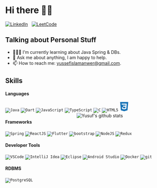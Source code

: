 <!-- Your title -->
# Hi there 🐱‍💻

<!-- Your badges
You can use the website to generate badges: https://shields.io/
-->
[![LinkedIn](https://img.shields.io/badge/linkedin-%230077B5.svg?style=for-the-badge&logo=linkedin&logoColor=white)](https://www.linkedin.com/in/yusuf-abdelaziz/)
&nbsp;
[![LeetCode](https://img.shields.io/badge/LeetCode-000000?style=for-the-badge&logo=LeetCode&logoColor=#d16c06)](https://leetcode.com/yusufabdelaziz/)
<!-- Talking about you -->
## Talking about Personal Stuff

<!-- Any image aligned to the right. Beware the width -->
<!--<img width="55%" align="right" alt="Github" src="https://raw.githubusercontent.com/onimur/.github/master/.resources/git-header.svg" /> -->
<!-- - 👯 I’m looking to collaborate on React or Flutter projects  🤝. -->

- 👨🏽‍💻 I’m currently learning about Java Spring & DBs.
- 💬 Ask me about anything, I am happy to help.
- 📫 How to reach me: yussefislamanwer@gmail.com.



<!-- Your github readme stats
You can use this api: https://github.com/anuraghazra/github-readme-stats
-->


<p>
  
  <!-- Your languages and tools. Be careful with the alignment. 
  You can use this sites to get logos: https://www.vectorlogo.zone or https://simpleicons.org/ or https://devicon.dev/
  -->
  ## Skills
  #### Languages
  
  <code><img width=30 height= 50 src="https://www.vectorlogo.zone/logos/java/java-vertical.svg" alt="Java"></code>
  <code><img width=30 height= 30 src="https://www.vectorlogo.zone/logos/dartlang/dartlang-icon.svg" alt="Dart"></code>
  <code><img width=30 height= 30 src="https://upload.vectorlogo.zone/logos/javascript/images/239ec8a4-163e-4792-83b6-3f6d96911757.svg" alt="JavaScript"></code>
  <code><img width=30 height= 30 src="https://www.vectorlogo.zone/logos/typescriptlang/typescriptlang-icon.svg" alt="TypeScript"></code>
  <code><img  width=30 height= 30  src="https://cdn.jsdelivr.net/gh/devicons/devicon@latest/icons/c/c-original.svg" alt="C"/></code>
  <code><img width=30 height= 30 src="https://www.vectorlogo.zone/logos/w3_html5/w3_html5-icon.svg" alt="HTML5"></code>
  <code><img width=30 height= 30 src="https://raw.githubusercontent.com/devicons/devicon/master/icons/css3/css3-plain.svg" alt="CSS3"></code>
  <a href="https://github.com/YusufAbdelaziz/">
    <img width="55%" align="right" alt="Yusuf's github stats" src="https://github-readme-stats.vercel.app/api?username=YusufAbdelaziz&show_icons=true&count_private=true&theme=tokyonight" />
  </a>
  
  
  #### Frameworks
  

  <code><img width=30 height= 30 src="https://www.vectorlogo.zone/logos/springio/springio-icon.svg" alt="Spring"></code>
  <code><img width=30 height= 30 src="https://www.vectorlogo.zone/logos/reactjs/reactjs-icon.svg" alt="ReactJS"></code>
  <code><img width=30 height= 30 src="https://cdn.jsdelivr.net/gh/devicons/devicon@latest/icons/flutter/flutter-original.svg" alt="Flutter"></code>
  <code><img width=30 height= 30 src="https://www.vectorlogo.zone/logos/getbootstrap/getbootstrap-icon.svg" alt="bootstrap"></code>
  <code><img width=30 height= 30 src="https://www.vectorlogo.zone/logos/nodejs/nodejs-icon.svg" alt="NodeJS"></code>
  <code><img width=30 height= 30 src="https://brandeps.com/logo-download/R/Redux-logo-vector-01.svg" alt="Redux"></code>
  
  #### Developer Tools
  

  <code><img width=30 height= 30 src="https://cdn.jsdelivr.net/gh/devicons/devicon@latest/icons/vscode/vscode-original.svg" alt="VSCode"/></code>
  <code><img width=30 height= 30 src="https://cdn.jsdelivr.net/gh/devicons/devicon@latest/icons/intellij/intellij-original.svg" alt="IntelliJ Idea"/></code>
  <code><img width=30 height= 30 src="https://cdn.jsdelivr.net/gh/devicons/devicon@latest/icons/eclipse/eclipse-original.svg" alt="Eclipse"/></code>
  <code><img width=30 height= 30 src="https://cdn.jsdelivr.net/gh/devicons/devicon@latest/icons/androidstudio/androidstudio-original.svg" alt="Android Studio"/></code>
  <code><img width=40 height= 30 src="https://cdn.jsdelivr.net/gh/devicons/devicon@latest/icons/docker/docker-original.svg" alt="Docker"/></code>
  <code><img width=50 height= 30 src="https://www.vectorlogo.zone/logos/git-scm/git-scm-ar21.svg" alt="git"></code>
 
  #### RDBMS
  
  <code><img width=30 height= 30 src="https://www.vectorlogo.zone/logos/postgresql/postgresql-icon.svg" alt="PostgreSQL"></code>
  
</p>

<!-- Your hits or visitors
site: http://hits.dwyl.com or https://visitor-badge.glitch.me
Both apis are in trouble due to the number of requests, if you know any other to register visitors, great
-->


